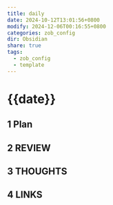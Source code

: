 ```yaml
---
title: daily
date: 2024-10-12T13:01:56+0800
modify: 2024-12-06T00:16:55+0800
categories: zob_config
dir: Obsidian
share: true
tags:
  - zob_config
  - template
---
```


# {{date}}

## 1 Plan

## 2 REVIEW

## 3 THOUGHTS

## 4 LINKS